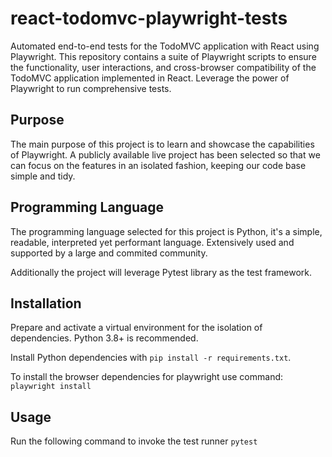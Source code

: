 # react-todomvc-playwright-tests
Automated end-to-end tests for the TodoMVC application with React using Playwright. This repository contains a suite of Playwright scripts to ensure the functionality, user interactions, and cross-browser compatibility of the TodoMVC application implemented in React. Leverage the power of Playwright to run comprehensive tests.

## Purpose
The main purpose of this project is to learn and showcase the capabilities of Playwright. A publicly available live project has been selected so that we can focus on the features in an isolated fashion, keeping our code base simple and tidy.

## Programming Language
The programming language selected for this project is Python, it's a simple, readable, interpreted yet performant language. Extensively used and supported by a large and commited community.

Additionally the project will leverage Pytest library as the test framework.

## Installation
Prepare and activate a virtual environment for the isolation of dependencies. Python 3.8+ is recommended.

Install Python dependencies with `pip install -r requirements.txt`.

To install the browser dependencies for playwright use command: `playwright install` 

## Usage
Run the following command to invoke the test runner `pytest`
